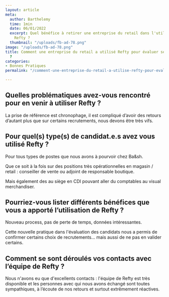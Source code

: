 ```yaml
---
layout: article
meta:
  author: Barthelemy
  time: 1min
  date: 06/01/2022
  excerpt: Quel bénéfice à retirer une entreprise du retail dans l'utilisation de
    Refty ?
  thumbnail: "/uploads/fb-ad-78.png"
image: "/uploads/fb-ad-78.png"
title: Comment une entreprise du retail a utilisé Refty pour évaluer ses candidats
  ?
categories:
- Bonnes Pratiques
permalink: "/comment-une-entreprise-du-retail-a-utilise-refty-pour-evaluer-ses-candidats/"

---
```

## Quelles problématiques avez-vous rencontré pour en venir à utiliser Refty ?

La prise de référence est chronophage, il est compliqué d’avoir des retours d’autant plus que sur certains recrutements, nous devons être très vifs.

## Pour quel(s) type(s) de candidat.e.s avez vous utilisé Refty ?

Pour tous types de postes que nous avons à pourvoir chez Ba&sh.

Que ce soit à la fois sur des positions très opérationnelles en magasin / retail : conseiller de vente ou adjoint de responsable boutique.

Mais également des au siège en CDI pouvant aller du comptables au visual merchandiser.

## Pourriez-vous lister différents bénéfices que vous a apporté l’utilisation de Refty ?

Nouveau process, pas de perte de temps, données intéressantes.

Cette nouvelle pratique dans l'évaluation des candidats nous a permis de confirmer certains choix de recrutements... mais aussi de ne pas en valider certains.

## Comment se sont déroulés vos contacts avec l’équipe de Refty ?

Nous n'avons eu que d'excellents contacts : l'équipe de Refty est très disponible et les personnes avec qui nous avons échangé sont toutes sympathiques, à l’écoute de nos retours et surtout extrêmement réactives.
